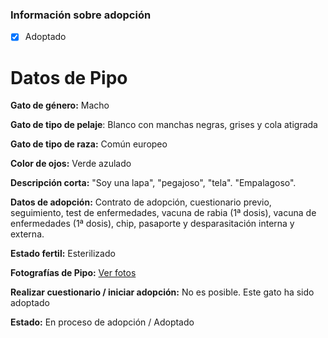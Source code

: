 ### Información sobre adopción

 - [x] Adoptado


# Datos de Pipo

**Gato de género:** Macho

**Gato de tipo de pelaje**: Blanco con manchas negras, grises y cola atigrada

**Gato de tipo de raza:** Común europeo

**Color de ojos:** Verde azulado

**Descripción corta:** "Soy una lapa", "pegajoso", "tela". "Empalagoso".

**Datos de adopción:** Contrato de adopción, cuestionario previo, seguimiento, test de enfermedades, vacuna de rabia (1ª dosis), vacuna de enfermedades (1ª dosis), chip, pasaporte y desparasitación interna y externa.

**Estado fertil:** Esterilizado

**Fotografías de Pipo:** [Ver fotos](https://cdldb.github.io/photos/pipo)

**Realizar cuestionario / iniciar adopción:** No es posible. Este gato ha sido adoptado

**Estado:** En proceso de adopción / Adoptado
